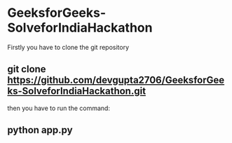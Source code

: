# GeeksforGeeks-SolveforIndiaHackathon



Firstly you have to clone the git repository

## git clone https://github.com/devgupta2706/GeeksforGeeks-SolveforIndiaHackathon.git


then you have to run the command:
## python app.py
